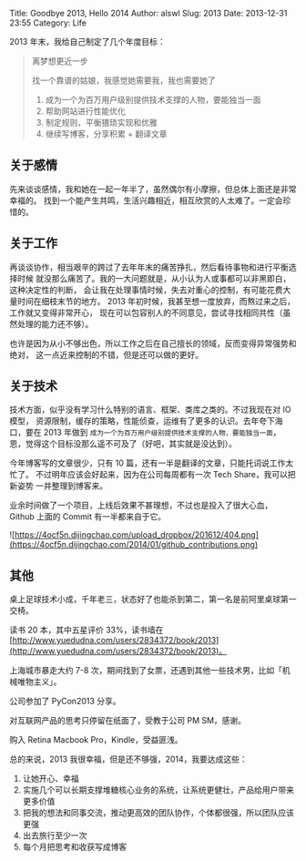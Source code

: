 Title: Goodbye 2013, Hello 2014
Author: alswl
Slug: 2013
Date: 2013-12-31 23:55
Category: Life

2013 年末，我给自己制定了几个年度目标：

> 离梦想更近一步
> 
> 找一个靠谱的姑娘，我感觉她需要我，我也需要她了
> 
> 1. 成为一个为百万用户级别提供技术支撑的人物，要能独当一面
> 1. 帮助网站进行性能优化
> 1. 制定规则，平衡猥琐实现和优雅
> 1. 继续写博客，分享积累 + 翻译文章


## 关于感情 ##

先来谈谈感情，我和她在一起一年半了，虽然偶尔有小摩擦，但总体上面还是非常幸福的。
找到一个能产生共鸣，生活兴趣相近，相互欣赏的人太难了。一定会珍惜的。

<!-- more -->

## 关于工作 ##

再谈谈协作，相当艰辛的跨过了去年年末的痛苦挣扎，然后看待事物和进行平衡选择时候
就没那么痛苦了。我的一大问题就是，从小认为人或事都可以非黑即白，这种决定性的判断，
会让我在处理事情时候，失去对重心的控制，有可能花费大量时间在细枝末节的地方。
2013 年初时候，我甚至想一度放弃，而熬过来之后，工作就又变得非常开心，
现在可以包容别人的不同意见，尝试寻找相同共性（虽然处理的能力还不够）。

也许是因为从小不够出色，所以工作之后在自己擅长的领域，反而变得异常强势和绝对，
这一点近来控制的不错，但是还可以做的更好。

## 关于技术 ##

技术方面，似乎没有学习什么特别的语言、框架、类库之类的。不过我现在对 IO 模型，
资源限制，缓存的策略，性能侦查，运维有了更多的认识。去年夸下海口，要在 2013
年做到 `成为一个为百万用户级别提供技术支撑的人物，要能独当一面`，
恩，觉得这个目标没那么遥不可及了（好吧，其实就是没达到）。

今年博客写的文章很少，只有 10 篇，还有一半是翻译的文章，只能托词说工作太忙了。
不过明年应该会好起来，因为在公司每周都有一次 Tech Share，我可以把新姿势
一并整理到博客来。

业余时间做了一个项目，上线后效果不甚理想，不过也是投入了很大心血，Github
上面的 Commit 有一半都来自于它。

![https://4ocf5n.dijingchao.com/upload_dropbox/201612/404.png](https://4ocf5n.dijingchao.com/2014/01/github_contributions.png)

## 其他 ##

桌上足球技术小成，千年老三，状态好了也能杀到第二，第一名是前阿里桌球第一交椅。

读书 20 本，其中五星评价 33%，读书墙在 [http://www.yuedudna.com/users/2834372/book/2013](http://www.yuedudna.com/users/2834372/book/2013)。

上海城市暴走大约 7-8 次，期间找到了女票，还遇到其他一些技术男，比如「机械唯物主义」。

公司参加了 PyCon2013 分享。

对互联网产品的思考只停留在纸面了，受教于公司 PM SM，感谢。

购入 Retina Macbook Pro，Kindle，受益匪浅。


总的来说，2013 我很幸福，但是还不够强，2014，我要达成这些：

1. 让她开心、幸福
1. 实施几个可以长期支撑堆糖核心业务的系统，让系统更健壮，产品给用户带来更多价值
1. 把我的想法和同事交流，推动更高效的团队协作，个体都很强，所以团队应该更强
1. 出去旅行至少一次
1. 每个月把思考和收获写成博客
